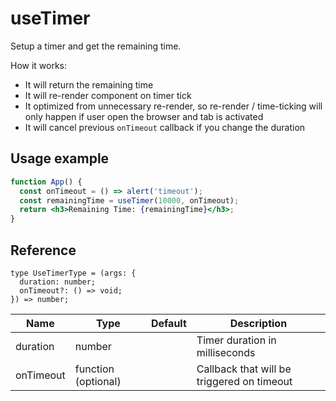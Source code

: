 # useTimer

Setup a timer and get the remaining time.

How it works:

- It will return the remaining time
- It will re-render component on timer tick
- It optimized from unnecessary re-render, so re-render / time-ticking will only happen if user open the browser and tab is activated
- It will cancel previous `onTimeout` callback if you change the duration

## Usage example

```jsx
function App() {
  const onTimeout = () => alert('timeout');
  const remainingTime = useTimer(10000, onTimeout);
  return <h3>Remaining Time: {remainingTime}</h3>;
}
```

## Reference

```tsx
type UseTimerType = (args: {
  duration: number;
  onTimeout?: () => void;
}) => number;
```

| Name      | Type                | Default | Description                                |
| --------- | ------------------- | ------- | ------------------------------------------ |
| duration  | number              |         | Timer duration in milliseconds             |
| onTimeout | function (optional) |         | Callback that will be triggered on timeout |
